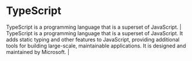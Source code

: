 # TypeScript

TypeScript is a programming language that is a superset of JavaScript. | TypeScript is a programming language that is a superset of JavaScript. It adds static typing and other features to JavaScript, providing additional tools for building large-scale, maintainable applications. It is designed and maintained by Microsoft. |
